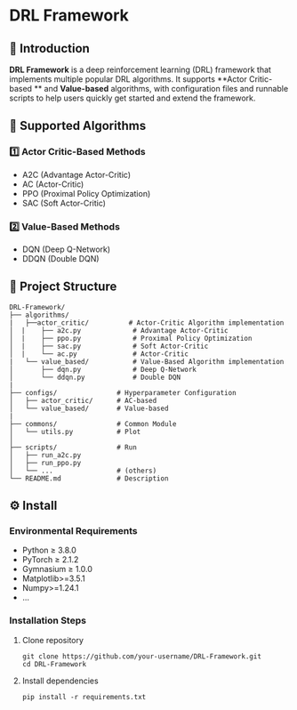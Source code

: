 # DRL Framework

## 📌 Introduction
**DRL Framework** is a deep reinforcement learning (DRL) framework that implements multiple popular DRL algorithms. It supports **Actor Critic-based ** and **Value-based** algorithms, with configuration files and runnable scripts to help users quickly get started and extend the framework.

## 🚀 Supported Algorithms
### 1️⃣ **Actor Critic-Based Methods**
- A2C (Advantage Actor-Critic)
- AC (Actor-Critic)
- PPO (Proximal Policy Optimization)
- SAC (Soft Actor-Critic)

### 2️⃣ **Value-Based Methods**
- DQN (Deep Q-Network)
- DDQN (Double DQN)

## 📂 Project Structure

```
DRL-Framework/
├── algorithms/
|	├──actor_critic/          # Actor-Critic Algorithm implementation
│  |	├── a2c.py             # Advantage Actor-Critic
│  |	├── ppo.py             # Proximal Policy Optimization
│  |	├── sac.py             # Soft Actor-Critic
│  |	└── ac.py              # Actor-Critic
|	└── value_based/           # Value-Based Algorithm implementation
│   	├── dqn.py             # Deep Q-Network
│   	└── ddqn.py            # Double DQN
|
├── configs/               # Hyperparameter Configuration
│   ├── actor_critic/      # AC-based
│   └── value_based/       # Value-based
|
├── commons/               # Common Module
│   └── utils.py           # Plot
│
├── scripts/               # Run
│   ├── run_a2c.py
│   ├── run_ppo.py
│   └── ...				   # (others)
└── README.md              # Description
```

## ⚙️ Install

### Environmental Requirements

- Python ≥ 3.8.0
- PyTorch ≥ 2.1.2
- Gymnasium ≥ 1.0.0
- Matplotlib>=3.5.1
- Numpy>=1.24.1
- ...

### Installation Steps

1. Clone repository

   ```
   git clone https://github.com/your-username/DRL-Framework.git
   cd DRL-Framework
   ```

2. Install dependencies

   ```
   pip install -r requirements.txt
   ```
